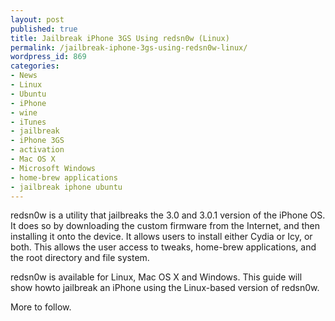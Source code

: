 ```yaml
---
layout: post
published: true
title: Jailbreak iPhone 3GS Using redsn0w (Linux)
permalink: /jailbreak-iphone-3gs-using-redsn0w-linux/
wordpress_id: 869
categories:
- News
- Linux
- Ubuntu
- iPhone
- wine
- iTunes
- jailbreak
- iPhone 3GS
- activation
- Mac OS X
- Microsoft Windows
- home-brew applications
- jailbreak iphone ubuntu
---
```



redsn0w is a utility that jailbreaks the 3.0 and 3.0.1 version of the iPhone OS. It does so by downloading the custom firmware from the Internet, and then installing it onto the device. It allows users to install either Cydia or Icy, or both. This allows the user access to tweaks, home-brew applications, and the root directory and file system.

redsn0w is available for Linux,  Mac OS X and Windows. This guide will show howto jailbreak an iPhone using the Linux-based version of redsn0w.

More to follow.
